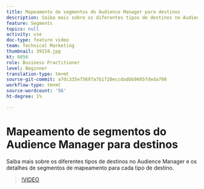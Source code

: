 ```yaml
---
title: Mapeamento de segmentos do Audience Manager para destinos
description: Saiba mais sobre os diferentes tipos de destinos no Audience Manager e os detalhes de segmentos de mapeamento para cada tipo de destino.
feature: Segments
topics: null
activity: use
doc-type: feature video
team: Technical Marketing
thumbnail: 39158.jpg
kt: 6056
role: Business Practitioner
level: Beginner
translation-type: tm+mt
source-git-commit: a7dc335e75697a7b1720eccdadbb9605fdeda798
workflow-type: tm+mt
source-wordcount: '56'
ht-degree: 1%

---
```



# Mapeamento de segmentos do Audience Manager para destinos

Saiba mais sobre os diferentes tipos de destinos no Audience Manager e os detalhes de segmentos de mapeamento para cada tipo de destino.

>[!VIDEO](https://video.tv.adobe.com/v/39158/?quality=12&learn=on)
